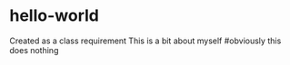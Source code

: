 # hello-world
Created as a class requirement
This is a bit about myself #obviously this does nothing
